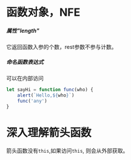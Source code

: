 # 函数对象，NFE

##### 属性"length"

它返回函数入参的个数，rest参数不参与计数。

##### 命名函数表达式

可以在内部访问

```ts
let sayHi = function func(who) {
    alert(`Hello,${who}`)
    func('any')
}
```





# 深入理解箭头函数

箭头函数没有`this`,如果访问`this`, 则会从外部获取。





